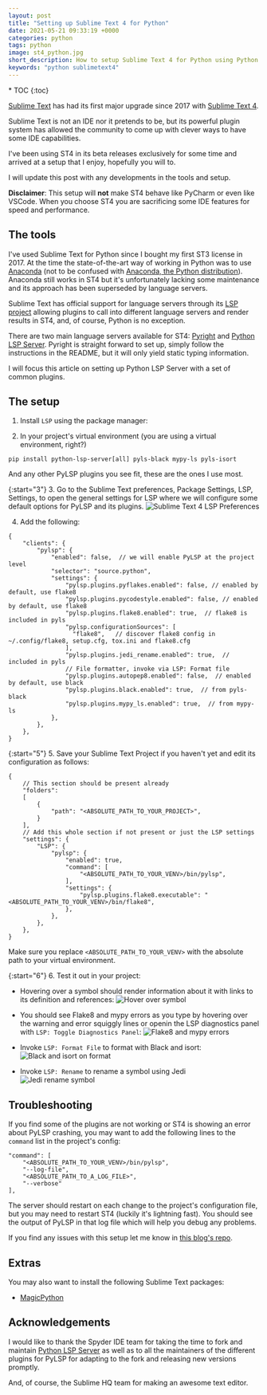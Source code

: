 ```yaml
---
layout: post
title: "Setting up Sublime Text 4 for Python"
date: 2021-05-21 09:33:19 +0000
categories: python
tags: python
image: st4_python.jpg
short_description: How to setup Sublime Text 4 for Python using Python LSP Server
keywords: "python sublimetext4"
---
```


<div markdown="1" class="sticky">
* TOC
{:toc}
</div>

<div markdown="1" id="text">

[Sublime Text](https://www.sublimetext.com) has had its first major upgrade since 2017 with [Sublime Text 4](https://www.sublimetext.com/blog/articles/sublime-text-4).

Sublime Text is not an IDE nor it pretends to be, but its powerful plugin system has allowed the community to come up with clever ways to have some IDE capabilities.

I've been using ST4 in its beta releases exclusively for some time and arrived at a setup that I enjoy, hopefully you will to.

I will update this post with any developments in the tools and setup.

<!--more-->

**Disclaimer**: This setup will **not** make ST4 behave like PyCharm or even like VSCode. When you choose ST4 you are sacrificing some IDE features for speed and performance.

## The tools

I've used Sublime Text for Python since I bought my first ST3 license in 2017. At the time the state-of-the-art way of working in Python was to use [Anaconda](https://github.com/DamnWidget/anaconda) (not to be confused with [Anaconda, the Python distribution](https://anaconda.org/)). Anaconda still works in ST4 but it's unfortunately lacking some maintenance and its approach has been superseded by language servers.

Sublime Text has official support for language servers through its [LSP project](https://lsp.sublimetext.io/) allowing plugins to call into different language servers and render results in ST4, and, of course, Python is no exception.

There are two main language servers available for ST4: [Pyright](https://github.com/sublimelsp/LSP-pyright) and [Python LSP Server](https://github.com/python-lsp/python-lsp-server/). Pyright is straight forward to set up, simply follow the instructions in the README, but it will only yield static typing information.

I will focus this article on setting up Python LSP Server with a set of common plugins.

## The setup

1. Install `LSP` using the package manager:

2. In your project's virtual environment (you are using a virtual environment, right?)

```
pip install python-lsp-server[all] pyls-black mypy-ls pyls-isort
```

And any other PyLSP plugins you see fit, these are the ones I use most.

{:start="3"}
3. Go to the Sublime Text preferences, Package Settings, LSP, Settings, to open the general settings for LSP where we will configure some default options for PyLSP and its plugins.
![Sublime Text 4 LSP Preferences](/assets/st4/LSP_settings.png "Sublime Text 4 LSP Preferences")

4. Add the following:

```jsonc
{
    "clients": {
        "pylsp": {
            "enabled": false,  // we will enable PyLSP at the project level
            "selector": "source.python",
            "settings": {
                "pylsp.plugins.pyflakes.enabled": false, // enabled by default, use flake8
                "pylsp.plugins.pycodestyle.enabled": false, // enabled by default, use flake8
                "pylsp.plugins.flake8.enabled": true,  // flake8 is included in pyls
                "pylsp.configurationSources": [
                  "flake8",   // discover flake8 config in ~/.config/flake8, setup.cfg, tox.ini and flake8.cfg
                ],
                "pylsp.plugins.jedi_rename.enabled": true,  // included in pyls
                // File formatter, invoke via LSP: Format file
                "pylsp.plugins.autopep8.enabled": false,  // enabled by default, use black
                "pylsp.plugins.black.enabled": true,  // from pyls-black
                "pylsp.plugins.mypy_ls.enabled": true,  // from mypy-ls
            },
        },
    },
}

```

{:start="5"}
5. Save your Sublime Text Project if you haven't yet and edit its configuration as follows:

```jsonc
{
    // This section should be present already
    "folders":
    [
        {
            "path": "<ABSOLUTE_PATH_TO_YOUR_PROJECT>",
        }
    ],
    // Add this whole section if not present or just the LSP settings
    "settings": {
        "LSP": {
            "pylsp": {
                "enabled": true,
                "command": [
                    "<ABSOLUTE_PATH_TO_YOUR_VENV>/bin/pylsp",
                ],
                "settings": {
                    "pylsp.plugins.flake8.executable": "<ABSOLUTE_PATH_TO_YOUR_VENV>/bin/flake8",
                },
            },
        },
    },
}
```

Make sure you replace `<ABSOLUTE_PATH_TO_YOUR_VENV>` with the absolute path to your virtual environment.

{:start="6"}
6. Test it out in your project:

- Hovering over a symbol should render information about it with links to its definition and references:
![Hover over symbol](/assets/st4/st4_hover.gif "Hover over symbol")

- You should see Flake8 and mypy errors as you type by hovering over the warning and error squiggly lines or openin the LSP diagnostics panel with `LSP: Toggle Diagnostics Panel`:
![Flake8 and mypy errors](/assets/st4/st4_mypy_flake8.gif "Flake8 and mypy errors")

- Invoke `LSP: Format File` to format with Black and isort:
![Black and isort on format](/assets/st4/st4_format_file.gif "Black and isort on format")

- Invoke `LSP: Rename` to rename a symbol using Jedi
![Jedi rename symbol](/assets/st4/st4_rename.gif "Jedi rename symbol")

## Troubleshooting

If you find some of the plugins are not working or ST4 is showing an error about PyLSP crashing, you may want to add the following lines to the `command` list in the project's config:

```jsonc
"command": [
    "<ABSOLUTE_PATH_TO_YOUR_VENV>/bin/pylsp",
    "--log-file",
    "<ABSOLUTE_PATH_TO_A_LOG_FILE>",
    "--verbose"
],
```

The server should restart on each change to the project's configuration file, but you may need to restart ST4 (luckily it's lightning fast). You should see the output of PyLSP in that log file which will help you debug any problems.

If you find any issues with this setup let me know in [this blog's repo](https://github.com/yeraydiazdiaz/yeray.dev/issues).

## Extras

You may also want to install the following Sublime Text packages:

- [MagicPython](https://github.com/MagicStack/MagicPython)

## Acknowledgements

I would like to thank the Spyder IDE team for taking the time to fork and maintain [Python LSP Server](https://github.com/python-lsp/python-lsp-server/) as well as to all the maintainers of the different plugins for PyLSP for adapting to the fork and releasing new versions promptly.

And, of course, the Sublime HQ team for making an awesome text editor.

</div>
